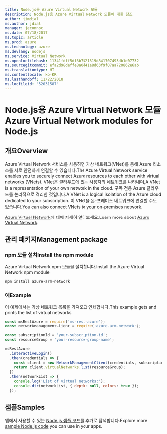 ```yaml
---
title: Node.js용 Azure Virtual Network 모듈
description: Node.js용 Azure Virtual Network 모듈에 대한 참조
author: jimdial
ms.author: jdial
manager: jeconnoc
ms.date: 07/18/2017
ms.topic: article
ms.prod: azure
ms.technology: azure
ms.devlang: nodejs
ms.service: Virtual Network
ms.openlocfilehash: 11341fdff5df3b7521319d841707493db1d07732
ms.sourcegitcommit: efa2d98deffe8a0d41a8d63f9f07aa720862e6ab
ms.translationtype: HT
ms.contentlocale: ko-KR
ms.lasthandoff: 11/22/2018
ms.locfileid: "52031587"
---
```

# <a name="azure-virtual-network-modules-for-nodejs"></a><span data-ttu-id="319b5-103">Node.js용 Azure Virtual Network 모듈</span><span class="sxs-lookup"><span data-stu-id="319b5-103">Azure Virtual Network modules for Node.js</span></span>

## <a name="overview"></a><span data-ttu-id="319b5-104">개요</span><span class="sxs-lookup"><span data-stu-id="319b5-104">Overview</span></span>

<span data-ttu-id="319b5-105">Azure Virtual Network 서비스를 사용하면 가상 네트워크(VNet)를 통해 Azure 리소스를 서로 안전하게 연결할 수 있습니다.</span><span class="sxs-lookup"><span data-stu-id="319b5-105">The Azure Virtual Network service enables you to securely connect Azure resources to each other with virtual networks (VNets).</span></span> <span data-ttu-id="319b5-106">VNet은 클라우드에 있는 사용자의 네트워크를 나타내며,</span><span class="sxs-lookup"><span data-stu-id="319b5-106">A VNet is a representation of your own network in the cloud.</span></span> <span data-ttu-id="319b5-107">구독 전용 Azure 클라우드를 논리적으로 격리한 것입니다.</span><span class="sxs-lookup"><span data-stu-id="319b5-107">A VNet is a logical isolation of the Azure cloud dedicated to your subscription.</span></span> <span data-ttu-id="319b5-108">이 VNet을 온-프레미스 네트워크에 연결할 수도 있습니다.</span><span class="sxs-lookup"><span data-stu-id="319b5-108">You can also connect VNets to your on-premises network.</span></span>

<span data-ttu-id="319b5-109">[Azure Virtual Network](https://docs.microsoft.com/azure/virtual-network/virtual-networks-overview)에 대해 자세히 알아보세요.</span><span class="sxs-lookup"><span data-stu-id="319b5-109">Learn more about [Azure Virtual Network](https://docs.microsoft.com/azure/virtual-network/virtual-networks-overview).</span></span>

## <a name="management-package"></a><span data-ttu-id="319b5-110">관리 패키지</span><span class="sxs-lookup"><span data-stu-id="319b5-110">Management package</span></span>

### <a name="install-the-npm-module"></a><span data-ttu-id="319b5-111">npm 모듈 설치</span><span class="sxs-lookup"><span data-stu-id="319b5-111">Install the npm module</span></span>

<span data-ttu-id="319b5-112">Azure Virtual Network npm 모듈을 설치합니다.</span><span class="sxs-lookup"><span data-stu-id="319b5-112">Install the Azure Virtual Network npm module</span></span>

```bash
npm install azure-arm-network
```

### <a name="example"></a><span data-ttu-id="319b5-113">예</span><span class="sxs-lookup"><span data-stu-id="319b5-113">Example</span></span>

<span data-ttu-id="319b5-114">이 예제에서는 가상 네트워크 목록을 가져오고 인쇄합니다.</span><span class="sxs-lookup"><span data-stu-id="319b5-114">This example gets and prints the list of virtual networks</span></span>

```javascript
const msRestAzure = require('ms-rest-azure');
const NetworkManagementClient = require('azure-arm-network');

const subscriptionId = 'your-subscription-id';
const resourceGroup = 'your-resource-group-name';

msRestAzure
  .interactiveLogin()
  .then(credentials => {
    const client = new NetworkManagementClient(credentials, subscriptionId);
    return client.virtualNetworks.list(resourceGroup);
  })
  .then(networkList => {
    console.log('List of virtual networks:');
    console.dir(networkList, { depth: null, colors: true });
  });
```

## <a name="samples"></a><span data-ttu-id="319b5-115">샘플</span><span class="sxs-lookup"><span data-stu-id="319b5-115">Samples</span></span>

<span data-ttu-id="319b5-116">앱에서 사용할 수 있는 [Node.js 샘플 코드](https://azure.microsoft.com/resources/samples/?platform=nodejs)를 추가로 탐색합니다.</span><span class="sxs-lookup"><span data-stu-id="319b5-116">Explore more [sample Node.js code](https://azure.microsoft.com/resources/samples/?platform=nodejs) you can use in your apps.</span></span>
